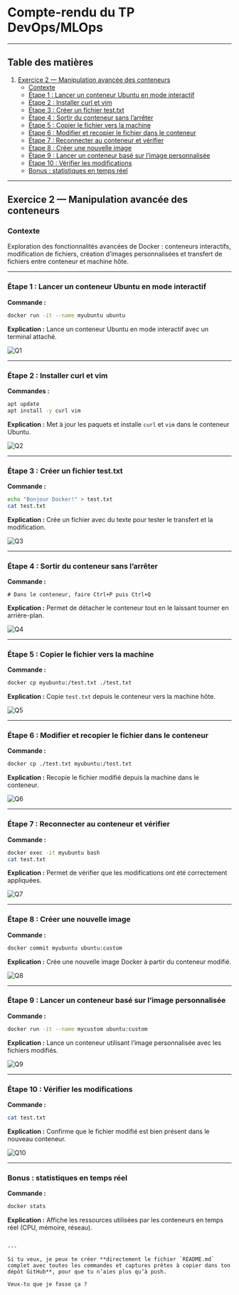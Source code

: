 
# Compte-rendu du TP DevOps/MLOps

---

## Table des matières
1. [Exercice 2 — Manipulation avancée des conteneurs](#exercice-2---manipulation-avancée-des-conteneurs)
    - [Contexte](#contexte)
    - [Étape 1 : Lancer un conteneur Ubuntu en mode interactif](#étape-1--lancer-un-conteneur-ubuntu-en-mode-interactif)
    - [Étape 2 : Installer curl et vim](#étape-2--installer-curl-et-vim)
    - [Étape 3 : Créer un fichier test.txt](#étape-3--créer-un-fichier-testtxt)
    - [Étape 4 : Sortir du conteneur sans l’arrêter](#étape-4--sortir-du-conteneur-sans-larrêter)
    - [Étape 5 : Copier le fichier vers la machine](#étape-5--copier-le-fichier-vers-la-machine)
    - [Étape 6 : Modifier et recopier le fichier dans le conteneur](#étape-6--modifier-et-recopier-le-fichier-dans-le-conteneur)
    - [Étape 7 : Reconnecter au conteneur et vérifier](#étape-7--reconnecter-au-conteneur-et-vérifier)
    - [Étape 8 : Créer une nouvelle image](#étape-8--créer-une-nouvelle-image)
    - [Étape 9 : Lancer un conteneur basé sur l’image personnalisée](#étape-9--lancer-un-conteneur-basé-sur-limage-personnalisée)
    - [Étape 10 : Vérifier les modifications](#étape-10--vérifier-les-modifications)
    - [Bonus : statistiques en temps réel](#bonus--statistiques-en-temps-réel)

---

## Exercice 2 — Manipulation avancée des conteneurs

### Contexte
Exploration des fonctionnalités avancées de Docker : conteneurs interactifs, modification de fichiers, création d’images personnalisées et transfert de fichiers entre conteneur et machine hôte.

---

### Étape 1 : Lancer un conteneur Ubuntu en mode interactif
**Commande :**
```bash
docker run -it --name myubuntu ubuntu
````

**Explication :**
Lance un conteneur Ubuntu en mode interactif avec un terminal attaché.

![Q1](captures/Q1.png)

---

### Étape 2 : Installer curl et vim

**Commandes :**

```bash
apt update
apt install -y curl vim
```

**Explication :**
Met à jour les paquets et installe `curl` et `vim` dans le conteneur Ubuntu.

![Q2](captures/Q2.png)

---

### Étape 3 : Créer un fichier test.txt

**Commande :**

```bash
echo "Bonjour Docker!" > test.txt
cat test.txt
```

**Explication :**
Crée un fichier avec du texte pour tester le transfert et la modification.

![Q3](captures/Q3.png)

---

### Étape 4 : Sortir du conteneur sans l’arrêter

**Commande :**

```text
# Dans le conteneur, faire Ctrl+P puis Ctrl+Q
```

**Explication :**
Permet de détacher le conteneur tout en le laissant tourner en arrière-plan.

![Q4](captures/Q4.png)

---

### Étape 5 : Copier le fichier vers la machine

**Commande :**

```bash
docker cp myubuntu:/test.txt ./test.txt
```

**Explication :**
Copie `test.txt` depuis le conteneur vers la machine hôte.

![Q5](captures/Q5.png)

---

### Étape 6 : Modifier et recopier le fichier dans le conteneur

**Commande :**

```bash
docker cp ./test.txt myubuntu:/test.txt
```

**Explication :**
Recopie le fichier modifié depuis la machine dans le conteneur.

![Q6](captures/Q6.png)

---

### Étape 7 : Reconnecter au conteneur et vérifier

**Commande :**

```bash
docker exec -it myubuntu bash
cat test.txt
```

**Explication :**
Permet de vérifier que les modifications ont été correctement appliquées.

![Q7](captures/Q7.png)

---

### Étape 8 : Créer une nouvelle image

**Commande :**

```bash
docker commit myubuntu ubuntu:custom
```

**Explication :**
Crée une nouvelle image Docker à partir du conteneur modifié.

![Q8](captures/Q8.png)

---

### Étape 9 : Lancer un conteneur basé sur l’image personnalisée

**Commande :**

```bash
docker run -it --name mycustom ubuntu:custom
```

**Explication :**
Lance un conteneur utilisant l’image personnalisée avec les fichiers modifiés.

![Q9](captures/Q9.png)

---

### Étape 10 : Vérifier les modifications

**Commande :**

```bash
cat test.txt
```

**Explication :**
Confirme que le fichier modifié est bien présent dans le nouveau conteneur.

![Q10](captures/Q10.png)

---

### Bonus : statistiques en temps réel

**Commande :**

```bash
docker stats
```

**Explication :**
Affiche les ressources utilisées par les conteneurs en temps réel (CPU, mémoire, réseau).


```

---

Si tu veux, je peux te créer **directement le fichier `README.md` complet avec toutes les commandes et captures prêtes à copier dans ton dépôt GitHub**, pour que tu n’aies plus qu’à push.  

Veux‑tu que je fasse ça ?
```
